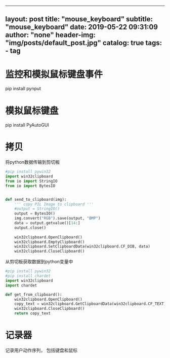 
---
layout:     post
title:      "mouse_keyboard"
subtitle:   "mouse_keyboard"
date:       2019-05-22 09:31:09
author:     "none"
header-img: "img/posts/default_post.jpg"
catalog: true
tags:
    - tag
---


# 监控和模拟鼠标键盘事件
pip install pynput

# 模拟鼠标键盘
pip install PyAutoGUI

# 拷贝
将python数据传输到剪切板
```python
#pip install pywin32
import win32clipboard
from io import StringIO
from io import BytesIO


def send_to_clipboard(img):
    ''' copy PIL Image to clipboard '''
    #output = StringIO()
    output = BytesIO()
    img.convert("RGB").save(output, "BMP")
    data = output.getvalue()[14:]
    output.close()
    
    win32clipboard.OpenClipboard()
    win32clipboard.EmptyClipboard()
    win32clipboard.SetClipboardData(win32clipboard.CF_DIB, data)
    win32clipboard.CloseClipboard()

```
从剪切板获取数据到python变量中
```python
#pip install pywin32
#pip install chardet
import win32clipboard
import chardet

def get_from_clipboard():
    win32clipboard.OpenClipboard()
    copy_text = win32clipboard.GetClipboardData(win32clipboard.CF_TEXT)
    win32clipboard.CloseClipboard()
    return copy_text

```

# 记录器
记录用户动作序列， 包括键盘和鼠标
